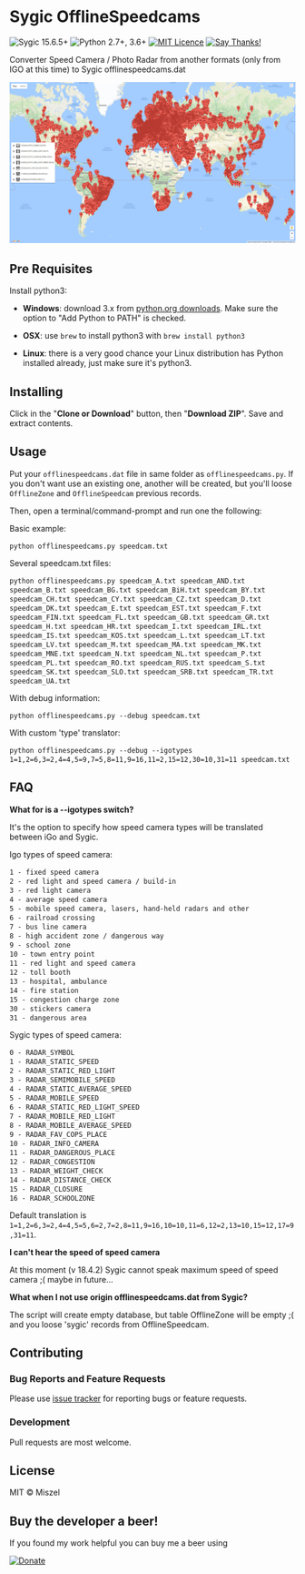 # Sygic OfflineSpeedcams

![Sygic 15.6.5+](https://img.shields.io/badge/sygic-15.6.5%2B-red.svg)
![Python 2.7+, 3.6+](https://img.shields.io/badge/python-2.7%2B%2C%203.6%2B-blue.svg)
[![MIT Licence](https://img.shields.io/badge/license-MIT-blue.svg)](https://opensource.org/licenses/MIT)
[![Say Thanks!](https://img.shields.io/badge/Say%20Thanks-!-1EAEDB.svg)](https://saythanks.io/to/miszellek)


Converter Speed Camera / Photo Radar from another formats (only from IGO at this time) to Sygic offlinespeedcams.dat

![screenshot](screenshot.jpg)

## Pre Requisites

Install python3:

- **Windows**: download 3.x from [python.org downloads](https://www.python.org/downloads/windows/). Make sure the option to "Add Python to PATH" is checked.

- **OSX**: use `brew` to install python3 with `brew install python3`

- **Linux**: there is a very good chance your Linux distribution has Python installed already, just make sure it's python3.

## Installing

Click in the "**Clone or Download**" button, then "**Download ZIP**". Save and extract contents.


## Usage

Put your `offlinespeedcams.dat` file in same folder as `offlinespeedcams.py`. If you don't want use an existing one, another will be created, but you'll loose `OfflineZone` and `OfflineSpeedcam` previous records.

Then, open a terminal/command-prompt and run one the following:


Basic example: 
```
python offlinespeedcams.py speedcam.txt
```

Several speedcam.txt files:
```
python offlinespeedcams.py speedcam_A.txt speedcam_AND.txt speedcam_B.txt speedcam_BG.txt speedcam_BiH.txt speedcam_BY.txt speedcam_CH.txt speedcam_CY.txt speedcam_CZ.txt speedcam_D.txt speedcam_DK.txt speedcam_E.txt speedcam_EST.txt speedcam_F.txt speedcam_FIN.txt speedcam_FL.txt speedcam_GB.txt speedcam_GR.txt speedcam_H.txt speedcam_HR.txt speedcam_I.txt speedcam_IRL.txt speedcam_IS.txt speedcam_KOS.txt speedcam_L.txt speedcam_LT.txt speedcam_LV.txt speedcam_M.txt speedcam_MA.txt speedcam_MK.txt speedcam_MNE.txt speedcam_N.txt speedcam_NL.txt speedcam_P.txt speedcam_PL.txt speedcam_RO.txt speedcam_RUS.txt speedcam_S.txt speedcam_SK.txt speedcam_SLO.txt speedcam_SRB.txt speedcam_TR.txt speedcam_UA.txt 
```

With debug information:
```
python offlinespeedcams.py --debug speedcam.txt
```

With custom 'type' translator:
```
python offlinespeedcams.py --debug --igotypes 1=1,2=6,3=2,4=4,5=9,7=5,8=11,9=16,11=2,15=12,30=10,31=11 speedcam.txt
```


## FAQ

**What for is a --igotypes switch?**

It's the option to specify how speed camera types will be translated between iGo and Sygic.

Igo types of speed camera:
```
1 - fixed speed camera
2 - red light and speed camera / build-in
3 - red light camera
4 - average speed camera
5 - mobile speed camera, lasers, hand-held radars and other 
6 - railroad crossing
7 - bus line camera
8 - high accident zone / dangerous way
9 - school zone
10 - town entry point
11 - red light and speed camera
12 - toll booth
13 - hospital, ambulance
14 - fire station
15 - congestion charge zone
30 - stickers camera
31 - dangerous area
```

Sygic types of speed camera:
```
0 - RADAR_SYMBOL
1 - RADAR_STATIC_SPEED
2 - RADAR_STATIC_RED_LIGHT
3 - RADAR_SEMIMOBILE_SPEED
4 - RADAR_STATIC_AVERAGE_SPEED
5 - RADAR_MOBILE_SPEED
6 - RADAR_STATIC_RED_LIGHT_SPEED
7 - RADAR_MOBILE_RED_LIGHT
8 - RADAR_MOBILE_AVERAGE_SPEED
9 - RADAR_FAV_COPS_PLACE
10 - RADAR_INFO_CAMERA
11 - RADAR_DANGEROUS_PLACE
12 - RADAR_CONGESTION
13 - RADAR_WEIGHT_CHECK
14 - RADAR_DISTANCE_CHECK
15 - RADAR_CLOSURE
16 - RADAR_SCHOOLZONE
```

Default translation is `1=1,2=6,3=2,4=4,5=5,6=2,7=2,8=11,9=16,10=10,11=6,12=2,13=10,15=12,17=9,31=11`.


**I can't hear the speed of speed camera**

At this moment (v 18.4.2) Sygic cannot speak maximum speed of speed camera ;( maybe in future...

**What when I not use origin offlinespeedcams.dat from Sygic?**

The script will create empty database, but table OfflineZone will be empty ;( and you loose 'sygic' records from OfflineSpeedcam.   


## Contributing

### Bug Reports and Feature Requests

Please use [issue tracker](https://github.com/miszellek/SygicOfflineSpeedcams/issues) for reporting bugs or feature requests.

### Development

Pull requests are most welcome.


## License

MIT © Miszel


## Buy the developer a beer!

If you found my work helpful you can buy me a beer using

[![Donate](https://www.paypalobjects.com/webstatic/en_US/i/btn/png/silver-pill-paypal-44px.png)](https://www.paypal.com/paypalme/miszel/1EUR)
